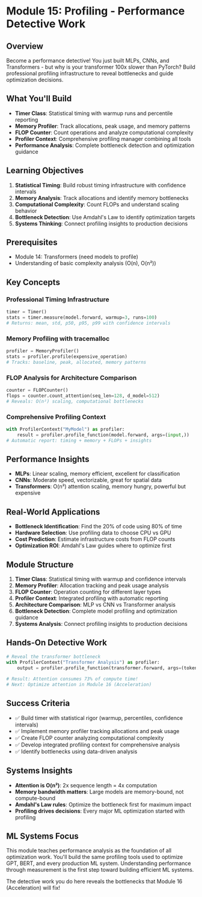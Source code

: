 # Module 15: Profiling - Performance Detective Work

## Overview
Become a performance detective! You just built MLPs, CNNs, and Transformers - but why is your transformer 100x slower than PyTorch? Build professional profiling infrastructure to reveal bottlenecks and guide optimization decisions.

## What You'll Build
- **Timer Class**: Statistical timing with warmup runs and percentile reporting
- **Memory Profiler**: Track allocations, peak usage, and memory patterns
- **FLOP Counter**: Count operations and analyze computational complexity
- **Profiler Context**: Comprehensive profiling manager combining all tools
- **Performance Analysis**: Complete bottleneck detection and optimization guidance

## Learning Objectives
1. **Statistical Timing**: Build robust timing infrastructure with confidence intervals
2. **Memory Analysis**: Track allocations and identify memory bottlenecks
3. **Computational Complexity**: Count FLOPs and understand scaling behavior
4. **Bottleneck Detection**: Use Amdahl's Law to identify optimization targets
5. **Systems Thinking**: Connect profiling insights to production decisions

## Prerequisites
- Module 14: Transformers (need models to profile)
- Understanding of basic complexity analysis (O(n), O(n²))

## Key Concepts

### Professional Timing Infrastructure
```python
timer = Timer()
stats = timer.measure(model.forward, warmup=3, runs=100)
# Returns: mean, std, p50, p95, p99 with confidence intervals
```

### Memory Profiling with tracemalloc
```python
profiler = MemoryProfiler()
stats = profiler.profile(expensive_operation)
# Tracks: baseline, peak, allocated, memory patterns
```

### FLOP Analysis for Architecture Comparison
```python
counter = FLOPCounter()
flops = counter.count_attention(seq_len=128, d_model=512)
# Reveals: O(n²) scaling, computational bottlenecks
```

### Comprehensive Profiling Context
```python
with ProfilerContext("MyModel") as profiler:
    result = profiler.profile_function(model.forward, args=(input,))
# Automatic report: timing + memory + FLOPs + insights
```

## Performance Insights
- **MLPs**: Linear scaling, memory efficient, excellent for classification
- **CNNs**: Moderate speed, vectorizable, great for spatial data
- **Transformers**: O(n²) attention scaling, memory hungry, powerful but expensive

## Real-World Applications
- **Bottleneck Identification**: Find the 20% of code using 80% of time
- **Hardware Selection**: Use profiling data to choose CPU vs GPU
- **Cost Prediction**: Estimate infrastructure costs from FLOP counts  
- **Optimization ROI**: Amdahl's Law guides where to optimize first

## Module Structure
1. **Timer Class**: Statistical timing with warmup and confidence intervals
2. **Memory Profiler**: Allocation tracking and peak usage analysis
3. **FLOP Counter**: Operation counting for different layer types
4. **Profiler Context**: Integrated profiling with automatic reporting
5. **Architecture Comparison**: MLP vs CNN vs Transformer analysis
6. **Bottleneck Detection**: Complete model profiling and optimization guidance
7. **Systems Analysis**: Connect profiling insights to production decisions

## Hands-On Detective Work
```python
# Reveal the transformer bottleneck
with ProfilerContext("Transformer Analysis") as profiler:
    output = profiler.profile_function(transformer.forward, args=(tokens,))
    
# Result: Attention consumes 73% of compute time!
# Next: Optimize attention in Module 16 (Acceleration)
```

## Success Criteria
- ✅ Build timer with statistical rigor (warmup, percentiles, confidence intervals)
- ✅ Implement memory profiler tracking allocations and peak usage
- ✅ Create FLOP counter analyzing computational complexity
- ✅ Develop integrated profiling context for comprehensive analysis
- ✅ Identify bottlenecks using data-driven analysis

## Systems Insights
- **Attention is O(n²)**: 2x sequence length = 4x computation
- **Memory bandwidth matters**: Large models are memory-bound, not compute-bound
- **Amdahl's Law rules**: Optimize the bottleneck first for maximum impact
- **Profiling drives decisions**: Every major ML optimization started with profiling

## ML Systems Focus
This module teaches performance analysis as the foundation of all optimization work. You'll build the same profiling tools used to optimize GPT, BERT, and every production ML system. Understanding performance through measurement is the first step toward building efficient ML systems.

The detective work you do here reveals the bottlenecks that Module 16 (Acceleration) will fix!